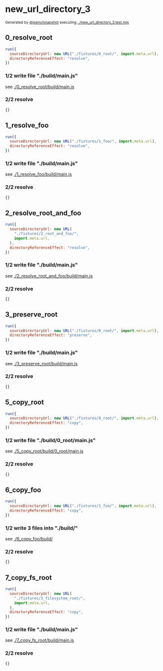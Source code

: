 # new_url_directory_3

<sub>
  Generated by <a href="https://github.com/jsenv/core/tree/main/packages/independent/snapshot">@jsenv/snapshot</a> executing <a href="../new_url_directory_3.test.mjs">../new_url_directory_3.test.mjs</a>
</sub>

## 0_resolve_root

```js
run({
  sourceDirectoryUrl: new URL("./fixtures/0_root/", import.meta.url),
  directoryReferenceEffect: "resolve",
})
```

### 1/2 write file "./build/main.js"

see [./0_resolve_root/build/main.js](./0_resolve_root/build/main.js)

### 2/2 resolve

```js
{}
```

## 1_resolve_foo

```js
run({
  sourceDirectoryUrl: new URL("./fixtures/1_foo/", import.meta.url),
  directoryReferenceEffect: "resolve",
})
```

### 1/2 write file "./build/main.js"

see [./1_resolve_foo/build/main.js](./1_resolve_foo/build/main.js)

### 2/2 resolve

```js
{}
```

## 2_resolve_root_and_foo

```js
run({
  sourceDirectoryUrl: new URL(
    "./fixtures/2_root_and_foo/",
    import.meta.url,
  ),
  directoryReferenceEffect: "resolve",
})
```

### 1/2 write file "./build/main.js"

see [./2_resolve_root_and_foo/build/main.js](./2_resolve_root_and_foo/build/main.js)

### 2/2 resolve

```js
{}
```

## 3_preserve_root

```js
run({
  sourceDirectoryUrl: new URL("./fixtures/0_root/", import.meta.url),
  directoryReferenceEffect: "preserve",
})
```

### 1/2 write file "./build/main.js"

see [./3_preserve_root/build/main.js](./3_preserve_root/build/main.js)

### 2/2 resolve

```js
{}
```

## 5_copy_root

```js
run({
  sourceDirectoryUrl: new URL("./fixtures/0_root/", import.meta.url),
  directoryReferenceEffect: "copy",
})
```

### 1/2 write file "./build/0_root/main.js"

see [./5_copy_root/build/0_root/main.js](./5_copy_root/build/0_root/main.js)

### 2/2 resolve

```js
{}
```

## 6_copy_foo

```js
run({
  sourceDirectoryUrl: new URL("./fixtures/1_foo/", import.meta.url),
  directoryReferenceEffect: "copy",
})
```

### 1/2 write 3 files into "./build/"

see [./6_copy_foo/build/](./6_copy_foo/build/)

### 2/2 resolve

```js
{}
```

## 7_copy_fs_root

```js
run({
  sourceDirectoryUrl: new URL(
    "./fixtures/3_filesystem_root/",
    import.meta.url,
  ),
  directoryReferenceEffect: "copy",
})
```

### 1/2 write file "./build/main.js"

see [./7_copy_fs_root/build/main.js](./7_copy_fs_root/build/main.js)

### 2/2 resolve

```js
{}
```